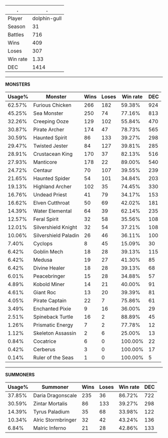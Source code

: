 .|.
|-|-
Player|dolphin-gull
Season|31
Battles|716
Wins|409
Loses|307
Win rate|1.33
DEC|1414

---
**MONSTERS**

Usage%|Monster|Wins|Loses|Win rate|DEC|
-|-|-|-|-|-|
62.57%|Furious Chicken|266|182|59.38%|924|
45.25%|Sea Monster|250|74|77.16%|813|
32.26%|Creeping Ooze|129|102|55.84%|470|
30.87%|Pirate Archer|174|47|78.73%|565|
30.59%|Haunted Spirit|86|133|39.27%|298|
29.47%|Twisted Jester|84|127|39.81%|285|
28.91%|Crustacean King|170|37|82.13%|516|
27.93%|Manticore|178|22|89.00%|540|
24.72%|Centaur|70|107|39.55%|239|
21.65%|Haunted Spider|54|101|34.84%|203|
19.13%|Highland Archer|102|35|74.45%|330|
16.76%|Undead Priest|41|79|34.17%|153|
16.62%|Elven Cutthroat|50|69|42.02%|181|
14.39%|Water Elemental|64|39|62.14%|235|
12.57%|Feral Spirit|32|58|35.56%|108|
12.01%|Silvershield Knight|32|54|37.21%|108|
10.06%|Silvershield Paladin|26|46|36.11%|100|
7.40%|Cyclops|8|45|15.09%|30|
6.42%|Goblin Mech|18|28|39.13%|115|
6.42%|Medusa|19|27|41.30%|85|
6.42%|Divine Healer|18|28|39.13%|68|
6.01%|Peacebringer|15|28|34.88%|57|
4.89%|Kobold Miner|14|21|40.00%|91|
4.61%|Giant Roc|13|20|39.39%|81|
4.05%|Pirate Captain|22|7|75.86%|61|
3.49%|Enchanted Pixie|9|16|36.00%|29|
2.51%|Spineback Turtle|16|2|88.89%|45|
1.26%|Prismatic Energy|7|2|77.78%|12|
1.12%|Skeleton Assassin|2|6|25.00%|13|
0.84%|Cocatrice|6|0|100.00%|22|
0.42%|Cerberus|3|0|100.00%|17|
0.14%|Ruler of the Seas|1|0|100.00%|5|

---
**SUMMONERS**

Usage%|Summoner|Wins|Loses|Win rate|DEC|
-|-|-|-|-|-|
37.85%|Daria Dragonscale|235|36|86.72%|722|
30.59%|Zintar Mortalis|86|133|39.27%|298|
14.39%|Tyrus Paladium|35|68|33.98%|122|
10.34%|Alric Stormbringer|32|42|43.24%|136|
6.84%|Malric Inferno|21|28|42.86%|133|
